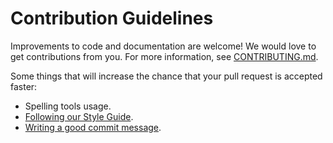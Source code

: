 <!--
    Copyright 2022-2023 TII (SSRC) and the Ghaf contributors
    SPDX-License-Identifier: CC-BY-SA-4.0
-->

# Contribution Guidelines

Improvements to code and documentation are welcome! We would love to get contributions from you. For more information, see [CONTRIBUTING.md](https://github.com/tiiuae/ghaf/blob/main/CONTRIBUTING.md).

Some things that will increase the chance that your pull request is accepted faster:

* Spelling tools usage.
* [Following our Style Guide](https://github.com/tiiuae/ghaf/blob/main/docs/style_guide.md).
* [Writing a good commit message](https://github.com/tiiuae/ghaf/blob/main/CONTRIBUTING.md#commit-message-guidelines).
